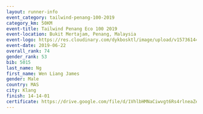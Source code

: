 ```yaml
--- 
layout: runner-info 
event_category: tailwind-penang-100-2019 
category_km: 50KM 
event-title: Tailwind Penang Eco 100 2019 
event-location: Bukit Mertajam, Penang, Malaysia 
event-logo: https://res.cloudinary.com/dykbosktl/image/upload/v1573614442/Logo/Logo_gqlzi3.jpg 
event-date: 2019-06-22 
overall_rank: 74
gender_rank: 53
bib: 5015
last_name: Ng
first_name: Wen Liang James
gender: Male
country: MAS
city: Klang
finish: 14-14-01
certificate: https://drive.google.com/file/d/1VhlbHMNaCiwvgt6Rs4rlneaZeZvggZXt/view?usp=sharing
--- 
```

